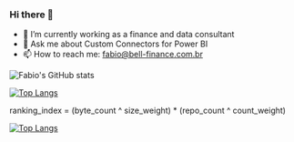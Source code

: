 ### Hi there 👋

- 🔭 I’m currently working as a finance and data consultant
- 💬 Ask me about Custom Connectors for Power BI
- 📫 How to reach me: fabio@bell-finance.com.br

<!--[![Fabio's GitHub stats](https://github-readme-stats.vercel.app/api?username=fabiogbe)](https://github.com/fabiogbe/github-readme-stats)-->

![Fabio's GitHub stats](https://github-readme-stats.vercel.app/api?username=fabiogbe&show_icons=true&theme=synthwave)

[![Top Langs](https://github-readme-stats.vercel.app/api/top-langs/?username=fabiogbe)](https://github.com/fabiogbe/github-readme-stats)

ranking_index = (byte_count ^ size_weight) * (repo_count ^ count_weight)

[![Top Langs](https://github-readme-stats.vercel.app/api/top-langs/?username=fabiogbe&size_weight=0.5&count_weight=0.5)](https://github.com/fabiogbe/github-readme-stats)

<!--
**fabiogbe/fabiogbe** is a ✨ _special_ ✨ repository because its `README.md` (this file) appears on your GitHub profile.

Here are some ideas to get you started:

- 🔭 I’m currently working on ...
- 🌱 I’m currently learning ...
- 👯 I’m looking to collaborate on ...
- 🤔 I’m looking for help with ...
- 💬 Ask me about ...
- 📫 How to reach me: ...
- 😄 Pronouns: ...
- ⚡ Fun fact: ...
-->


